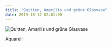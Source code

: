 ```yaml
---
title: "Quitten, Amarilis und grüne Glasvase"
date: 2019-10-12 08:01:00
---
```

![Quitten, Amarilis und grüne Glasvase](/img/malerei/quitten-amarilis-und-gruene-glasvase.jpg)

Aquarell
